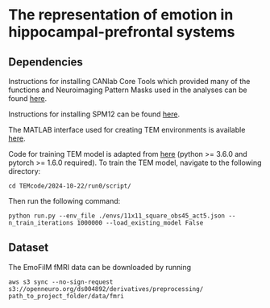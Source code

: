 # The representation of emotion in hippocampal-prefrontal systems

## Dependencies 
Instructions for installing CANlab Core Tools which provided many of the functions and Neuroimaging Pattern Masks used in the analyses can be found [here](https://canlab.github.io/_pages/canlab_help_1_installing_tools/canlab_help_1_installing_tools.html).

Instructions for installing SPM12 can be found [here](https://www.fil.ion.ucl.ac.uk/spm/software/spm12/).

The MATLAB interface used for creating TEM environments is available [here](https://github.com/jbakermans/WorldBuilder).

Code for training TEM model is adapted from [here](https://github.com/jbakermans/torch_tem) (python >= 3.6.0 and pytorch >= 1.6.0 required).
To train the TEM model, navigate to the following directory:
<pre><code>cd TEMcode/2024-10-22/run0/script/</code></pre>
Then run the following command:
<pre><code>python run.py --env_file ./envs/11x11_square_obs45_act5.json --n_train_iterations 1000000 --load_existing_model False</code></pre>

## Dataset
The EmoFilM fMRI data can be downloaded by running
<pre><code>aws s3 sync --no-sign-request s3://openneuro.org/ds004892/derivatives/preprocessing/ path_to_project_folder/data/fmri</code></pre>